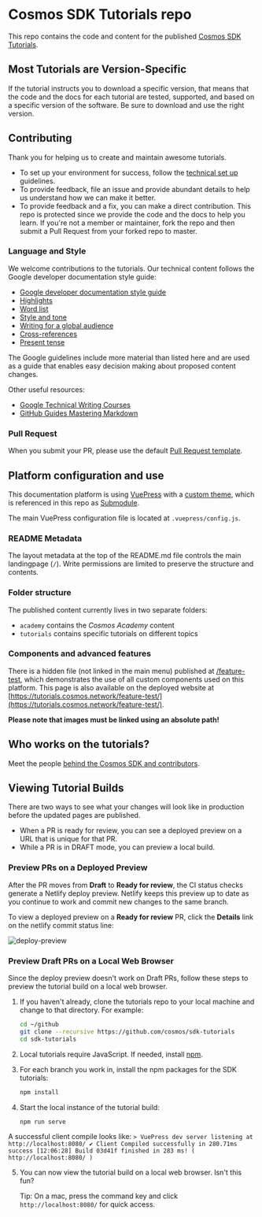 # Cosmos SDK Tutorials repo

This repo contains the code and content for the published [Cosmos SDK Tutorials](https://tutorials.cosmos.network/).


## Most Tutorials are Version-Specific

If the tutorial instructs you to download a specific version, that means that the code and the docs for each tutorial are tested, supported, and based on a specific version of the software. Be sure to download and use the right version.


## Contributing

Thank you for helping us to create and maintain awesome tutorials.

- To set up your environment for success, follow the [technical set up](TECHNICAL-SETUP.md) guidelines.
- To provide feedback, file an issue and provide abundant details to help us understand how we can make it better.
- To provide feedback and a fix, you can make a direct contribution. This repo is protected since we provide the code and the docs to help you learn. If you're not a member or maintainer, fork the repo and then submit a Pull Request from your forked repo to master.

### Language and Style

We welcome contributions to the tutorials. Our technical content follows the Google developer documentation style guide:

- [Google developer documentation style guide](https://developers.google.com/style)
- [Highlights](https://developers.google.com/style/highlights)
- [Word list](https://developers.google.com/style/word-list)
- [Style and tone](https://developers.google.com/style/tone)
- [Writing for a global audience](https://developers.google.com/style/translation)
- [Cross-references](https://developers.google.com/style/cross-references)
- [Present tense](https://developers.google.com/style/tense)

The Google guidelines include more material than listed here and are used as a
guide that enables easy decision making about proposed content changes. 

Other useful resources:

- [Google Technical Writing Courses](https://developers.google.com/tech-writing)
- [GitHub Guides Mastering Markdown](https://guides.github.com/features/mastering-markdown/)

### Pull Request

When you submit your PR, please use the default [Pull Request template](/.github/pull_request_template.md).


## Platform configuration and use

This documentation platform is using [VuePress](https://vuepress.vuejs.org/) with a [custom theme](https://github.com/b9lab/vuepress-theme-cosmos/tree/b9lab-theme-updates), which is referenced in this repo as [Submodule](https://git-scm.com/book/en/v2/Git-Tools-Submodules).

The main VuePress configuration file is located at `.vuepress/config.js`.

### README Metadata

The layout metadata at the top of the README.md file controls the main landingpage (`/`). Write permissions are limited to preserve the structure and contents.

### Folder structure

The published content currently lives in two separate folders:

- `academy` contains the _Cosmos Academy_ content
- `tutorials` contains specific tutorials on different topics

### Components and advanced features

There is a hidden file (not linked in the main menu) published at [/feature-test](/feature-test/index.md), which demonstrates the use of all custom components used on this platform. This page is also available on the deployed website at [https://tutorials.cosmos.network/feature-test/](https://tutorials.cosmos.network/feature-test/).


**Please note that images must be linked using an absolute path!**


## Who works on the tutorials?

Meet the people [behind the Cosmos SDK and contributors](https://github.com/cosmos/sdk-tutorials/graphs/contributors). 


## Viewing Tutorial Builds

There are two ways to see what your changes will look like in production before the updated pages are published.

- When a PR is ready for review, you can see a deployed preview on a URL that is unique for that PR.
- While a PR is in DRAFT mode, you can preview a local build.

### Preview PRs on a Deployed Preview

After the PR moves from **Draft** to **Ready for review**, the CI status checks generate a Netlify deploy preview. Netlify keeps this preview up to date as you continue to work and commit new changes to the same branch.

To view a deployed preview on a **Ready for review** PR, click the **Details** link on the netlify commit status line:

![deploy-preview](./deploy-preview.png)

### Preview Draft PRs on a Local Web Browser

Since the deploy preview doesn't work on Draft PRs, follow these steps to preview the tutorial build on a local web browser.

1. If you haven't already, clone the tutorials repo to your local machine and change to that directory. For example:

    ```bash
    cd ~/github
    git clone --recursive https://github.com/cosmos/sdk-tutorials
    cd sdk-tutorials
    ```

2. Local tutorials require JavaScript. If needed, install [npm](https://docs.npmjs.com/cli/v6/commands/npm-install).

3. For each branch you work in, install the npm packages for the SDK tutorials:

    ```bash
    npm install
    ```

4. Start the local instance of the tutorial build:

    ```bash
    npm run serve
    ```

  A successful client compile looks like: `> VuePress dev server listening at http://localhost:8080/ ✔ Client Compiled successfully in 280.71ms success [12:06:28] Build 03d41f finished in 283 ms! ( http://localhost:8080/ )`

5. You can now view the tutorial build on a local web browser. Isn't this fun?

    Tip: On a mac, press the command key and click `http://localhost:8080/` for quick access.
